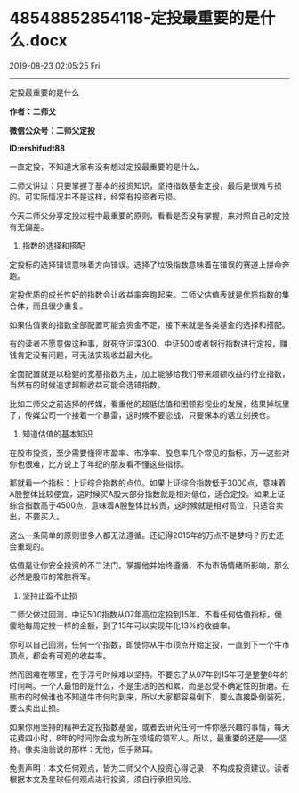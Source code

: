 # 48548852854118-定投最重要的是什么.docx

2019-08-23 02:05:25 Fri

----

定投最重要的是什么

__作者：二师父__

__微信公众号：二师父定投__

__ID:ershifudt88__

一直定投，不知道大家有没有想过定投最重要的是什么。

二师父讲过：只要掌握了基本的投资知识，坚持指数基金定投，最后是很难亏损的。可实际情况并不是这样，经常有投资者亏损。

今天二师父分享定投过程中最重要的原则，看看是否没有掌握，来对照自己的定投有无偏差。

1. 指数的选择和搭配

定投标的选择错误意味着方向错误。选择了垃圾指数意味着在错误的赛道上拼命奔跑。

定投优质的成长性好的指数会让收益率奔跑起来。二师父估值表就是优质指数的集合体，而且很少重复。

如果估值表的指数全部配置可能会资金不足，接下来就是各类基金的选择和搭配。

有的读者不愿意做这种事，就死守沪深300、中证500或者银行指数进行定投，赚钱肯定没有问题，可无法实现收益最大化。

全面配置就是以稳健的宽基指数为主，加上能够给我们带来超额收益的行业指数，当然有的时候追求超额收益可能会选错指数。

比如二师父之前选择的传媒，看重他的超低估值和困顿影视业的发展，结果掉坑里了，传媒公司一个接着一个暴雷，这时候不要恋战，只要保本的话立刻换仓。

1. 知道估值的基本知识

在股市投资，至少需要懂得市盈率、市净率、股息率几个常见的指标，万一这些对你也很难，比方说上了年纪的朋友看不懂这些指标。

那就看一个指标：上证综合指数的点位。如果上证综合指数低于3000点，意味着A股整体比较便宜，这时候买A股大部分指数就是相对低位，适合定投。如果上证综合指数高于4500点，意味着A股整体比较贵，这时候就是相对高位，只适合卖出，不要买入。

这么一条简单的原则很多人都无法遵循。还记得2015年的万点不是梦吗？历史还会重现的。

估值是让你安全投资的不二法门。掌握他并始终遵循，不为市场情绪所影响，那么必然是股市的常胜将军。

1. 坚持止盈不止损

二师父做过回测，中证500指数从07年高位定投到15年，不看任何估值指标，傻傻地每周定投一样的金额，到了15年可以实现年化13%的收益率。

你可以自己回测，任何一个指数，即使你从牛市顶点开始定投，一直到下一个牛市顶点，都会有可观的收益率。

然而困难在哪里，在于浮亏时候难以坚持。不要忘了从07年到15年可是整整8年的时间啊。一个人最怕的是什么，不是生活的苦和累，而是忍受不确定性的折磨。在熊市的时候谁也不知道牛市何时到来，所以大家都容易倒下，要么直接卧倒装死，要么卖出止损。

如果你用坚持的精神去定投指数基金，或者去研究任何一件你感兴趣的事情，每天花费四小时，8年的时间你会成为所在领域的领军人。所以，最重要的还是——坚持。像卖油翁说的那样：无他，但手熟耳。

免责声明：本文任何观点，皆为二师父个人投资心得记录，不构成投资建议。读者根据本文及星球任何观点进行投资，须自行承担风险。

